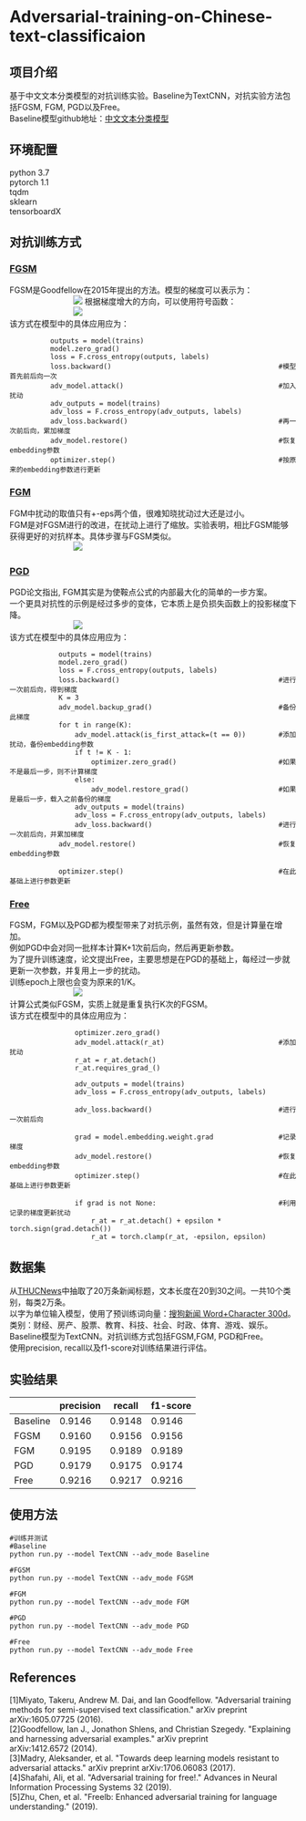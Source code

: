 # Adversarial-training-on-Chinese-text-classificaion

## 项目介绍
基于中文文本分类模型的对抗训练实验。Baseline为TextCNN，对抗实验方法包括FGSM, FGM, PGD以及Free。  
Baseline模型github地址：[中文文本分类模型](https://github.com/649453932/Chinese-Text-Classification-Pytorch)  
## 环境配置  
python 3.7  
pytorch 1.1  
tqdm  
sklearn  
tensorboardX  
## 对抗训练方式
### [FGSM](https://arxiv.org/pdf/1412.6572.pdf)  
FGSM是Goodfellow在2015年提出的方法。模型的梯度可以表示为：  
&emsp;&emsp;&emsp;&emsp;&emsp;&emsp;&emsp;&emsp;![](https://latex.codecogs.com/svg.image?\LARGE&space;g&space;=&space;\bigtriangledown&space;_{x}L(\Theta&space;,x,y))  
根据梯度增大的方向，可以使用符号函数：  
&emsp;&emsp;&emsp;&emsp;&emsp;&emsp;&emsp;&emsp;![](https://latex.codecogs.com/svg.image?\LARGE&space;r_{adv}=\epsilon&space;\cdot&space;sign(g))  
该方式在模型中的具体应用应为：  
```
          outputs = model(trains)
          model.zero_grad()
          loss = F.cross_entropy(outputs, labels)
          loss.backward()                                         #模型首先前后向一次
          adv_model.attack()                                      #加入扰动
          adv_outputs = model(trains)
          adv_loss = F.cross_entropy(adv_outputs, labels)
          adv_loss.backward()                                     #再一次前后向，累加梯度
          adv_model.restore()                                     #恢复embedding参数
          optimizer.step()                                        #按原来的embedding参数进行更新
```  
### [FGM](https://arxiv.org/pdf/1605.07725.pdf)  
FGM中扰动的取值只有+-eps两个值，很难知晓扰动过大还是过小。  
FGM是对FGSM进行的改进，在扰动上进行了缩放。实验表明，相比FGSM能够获得更好的对抗样本。具体步骤与FGSM类似。  
&emsp;&emsp;&emsp;&emsp;&emsp;&emsp;&emsp;&emsp;![](https://latex.codecogs.com/svg.image?\LARGE&space;r_{adv}=\epsilon&space;\tfrac{g}{\left\|&space;g\right\|_{2}})
### [PGD](https://arxiv.org/pdf/1706.06083.pdf)  
PGD论文指出, FGM其实是为使鞍点公式的内部最大化的简单的一步方案。  
一个更具对抗性的示例是经过多步的变体，它本质上是负损失函数上的投影梯度下降。  
&emsp;&emsp;&emsp;&emsp;&emsp;&emsp;&emsp;&emsp;![](https://latex.codecogs.com/svg.image?\LARGE&space;r_{adv,t&plus;1}=r_{adv,t}&plus;\alpha&space;\cdot&space;\frac{g}{\left\|&space;g\right\|_{2}}&space;\quad&space;and&space;\quad&space;&space;r_{adv}\in&space;[-\epsilon&space;,\epsilon&space;])  
该方式在模型中的具体应用应为：
```
            outputs = model(trains)
            model.zero_grad()
            loss = F.cross_entropy(outputs, labels)
            loss.backward()                                       #进行一次前后向，得到梯度
            K = 3
            adv_model.backup_grad()                               #备份此梯度
            for t in range(K):
                adv_model.attack(is_first_attack=(t == 0))        #添加扰动，备份embedding参数
                if t != K - 1:
                    optimizer.zero_grad()                         #如果不是最后一步，则不计算梯度
                else:
                    adv_model.restore_grad()                      #如果是最后一步，载入之前备份的梯度
                adv_outputs = model(trains)
                adv_loss = F.cross_entropy(adv_outputs, labels)
                adv_loss.backward()                               #进行一次前后向，并累加梯度
            adv_model.restore()                                   #恢复embedding参数

            optimizer.step()                                      #在此基础上进行参数更新
```  
### [Free](https://proceedings.neurips.cc/paper/2019/file/7503cfacd12053d309b6bed5c89de212-Paper.pdf)  
FGSM，FGM以及PGD都为模型带来了对抗示例，虽然有效，但是计算量在增加。  
例如PGD中会对同一批样本计算K+1次前后向，然后再更新参数。  
为了提升训练速度，论文提出Free，主要思想是在PGD的基础上，每经过一步就更新一次参数，并复用上一步的扰动。  
训练epoch上限也会变为原来的1/K。  
&emsp;&emsp;&emsp;&emsp;&emsp;&emsp;&emsp;&emsp;![](https://latex.codecogs.com/svg.image?\LARGE&space;r_{adv,t&plus;1}=r_{adv,t}&plus;\epsilon&space;\cdot&space;sign(g))  
计算公式类似FGSM，实质上就是重复执行K次的FGSM。  
该方式在模型中的具体应用应为：
```
                optimizer.zero_grad()
                adv_model.attack(r_at)                            #添加扰动
                r_at = r_at.detach()
                r_at.requires_grad_()

                adv_outputs = model(trains)                       
                adv_loss = F.cross_entropy(adv_outputs, labels)

                adv_loss.backward()                               #进行一次前后向

                grad = model.embedding.weight.grad                #记录梯度
                adv_model.restore()                               #恢复embedding参数
                optimizer.step()                                  #在此基础上进行参数更新

                if grad is not None:                              #利用记录的梯度更新扰动
                    r_at = r_at.detach() + epsilon * torch.sign(grad.detach())
                    r_at = torch.clamp(r_at, -epsilon, epsilon)
```  

## 数据集
从[THUCNews](http://thuctc.thunlp.org/)中抽取了20万条新闻标题，文本长度在20到30之间。一共10个类别，每类2万条。  
以字为单位输入模型，使用了预训练词向量：[搜狗新闻 Word+Character 300d](https://pan.baidu.com/s/14k-9jsspp43ZhMxqPmsWMQ)。  
类别：财经、房产、股票、教育、科技、社会、时政、体育、游戏、娱乐。  
Baseline模型为TextCNN。对抗训练方式包括FGSM,FGM, PGD和Free。  
使用precision, recall以及f1-score对训练结果进行评估。  
## 实验结果  
  
|        | precision | recall | f1-score |
|  ----  | ----  | ---- | ---- |
| Baseline  | 0.9146 | 0.9148 | 0.9146 |
| FGSM  | 0.9160 | 0.9156 | 0.9156 |
| FGM  | 0.9195 | 0.9189 | 0.9189 |
| PGD  | 0.9179 | 0.9175 | 0.9174 |
| Free  | 0.9216 | 0.9217 | 0.9216 |  
## 使用方法
```
#训练并测试
#Baseline
python run.py --model TextCNN --adv_mode Baseline

#FGSM
python run.py --model TextCNN --adv_mode FGSM

#FGM
python run.py --model TextCNN --adv_mode FGM

#PGD
python run.py --model TextCNN --adv_mode PGD

#Free
python run.py --model TextCNN --adv_mode Free
```  
## References  
[1]Miyato, Takeru, Andrew M. Dai, and Ian Goodfellow. "Adversarial training methods for semi-supervised text classification." arXiv preprint arXiv:1605.07725 (2016).  
[2]Goodfellow, Ian J., Jonathon Shlens, and Christian Szegedy. "Explaining and harnessing adversarial examples." arXiv preprint arXiv:1412.6572 (2014).  
[3]Madry, Aleksander, et al. "Towards deep learning models resistant to adversarial attacks." arXiv preprint arXiv:1706.06083 (2017).  
[4]Shafahi, Ali, et al. "Adversarial training for free!." Advances in Neural Information Processing Systems 32 (2019).  
[5]Zhu, Chen, et al. "Freelb: Enhanced adversarial training for language understanding." (2019).  
